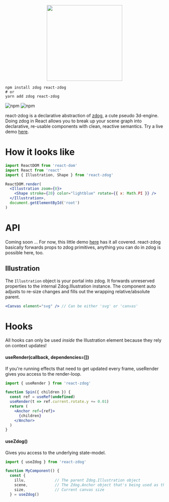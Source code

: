 <p align="center">
  <img src="https://imgur.com/THk95vU.png" width="240" />
</p>

    npm install zdog react-zdog
    # or
    yarn add zdog react-zdog

![npm](https://img.shields.io/npm/v/react-zdog.svg?style=flat-square) ![npm](https://img.shields.io/npm/dt/react-zdog.svg?style=flat-square)

react-zdog is a declarative abstraction of [zdog](https://zzz.dog/), a cute pseudo 3d-engine. Doing zdog in React allows you to break up your scene graph into declarative, re-usable components with clean, reactive semantics. Try a live demo [here](https://codesandbox.io/s/nervous-feather-vk9uh).

# How it looks like

```jsx
import ReactDOM from 'react-dom'
import React from 'react'
import { Illustration, Shape } from 'react-zdog'

ReactDOM.render(
  <Illustration zoom={8}>
    <Shape stroke={20} color="lightblue" rotate={{ x: Math.PI }} />
  </Illustration>,
  document.getElementById('root')
)
```

# API

Coming soon ... For now, this little demo [here](https://codesandbox.io/s/nervous-feather-vk9uh) has it all covered. react-zdog basically forwards props to zdog primitives, anything you can do in zdog is possible here, too.

## Illustration

The `Illustration` object is your portal into zdog. It forwards unreserved properties to the internal Zdog.Illustration instance. The component auto adjusts to re-size changes and fills out the wrapping relative/absolute parent. 

```jsx
<Canvas element="svg" /> // Can be either 'svg' or 'canvas'
```

# Hooks

All hooks can only be used _inside_ the Illustration element because they rely on context updates!

#### useRender(callback, dependencies=[])

If you're running effects that need to get updated every frame, useRender gives you access to the render-loop.

```jsx
import { useRender } from 'react-zdog'

function Spin({ children }) {
  const ref = useRef(undefined)
  useRender(t => ref.current.rotate.y += 0.01)
  return (
    <Anchor ref={ref}>
      {children}
    </Anchor>
  )
}
```

#### useZdog()

Gives you access to the underlying state-model.

```jsx
import { useZdog } from 'react-zdog'

function MyComponent() {
  const {
    illu,             // The parent Zdog.Illustration object
    scene,            // The Zdog.Anchor object that's being used as the default scene
    size,             // Current canvas size
  } = useZdog()
```
